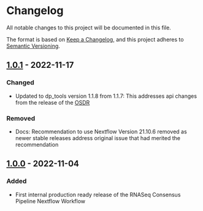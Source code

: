 # Changelog

All notable changes to this project will be documented in this file.

The format is based on [Keep a Changelog](https://keepachangelog.com/en/1.0.0/),
and this project adheres to [Semantic Versioning](https://semver.org/spec/v2.0.0.html).

## [1.0.1](https://github.com/nasa/GeneLab_Data_Processing/tree/NF_RCP-F_1.0.1/RNAseq/Workflow_Documentation/NF_RCP-F) - 2022-11-17

### Changed

- Updated to dp_tools version 1.1.8 from 1.1.7: This addresses api changes from the release of the [OSDR](https://osdr.nasa.gov/bio/)

### Removed

- Docs: Recommendation to use Nextflow Version 21.10.6 removed as newer stable releases address original issue that had merited the recommendation

## [1.0.0](https://github.com/nasa/GeneLab_Data_Processing/tree/NF_RCP-F_1.0.0/RNAseq/Workflow_Documentation/NF_RCP-F) - 2022-11-04

### Added

- First internal production ready release of the RNASeq Consensus Pipeline Nextflow Workflow